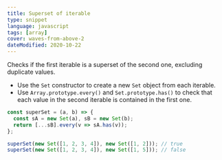 ```yaml
---
title: Superset of iterable
type: snippet
language: javascript
tags: [array]
cover: waves-from-above-2
dateModified: 2020-10-22
---
```


Checks if the first iterable is a superset of the second one, excluding duplicate values.

- Use the `Set` constructor to create a new `Set` object from each iterable.
- Use `Array.prototype.every()` and `Set.prototype.has()` to check that each value in the second iterable is contained in the first one.

```js
const superSet = (a, b) => {
  const sA = new Set(a), sB = new Set(b);
  return [...sB].every(v => sA.has(v));
};
```

```js
superSet(new Set([1, 2, 3, 4]), new Set([1, 2])); // true
superSet(new Set([1, 2, 3, 4]), new Set([1, 5])); // false
```
